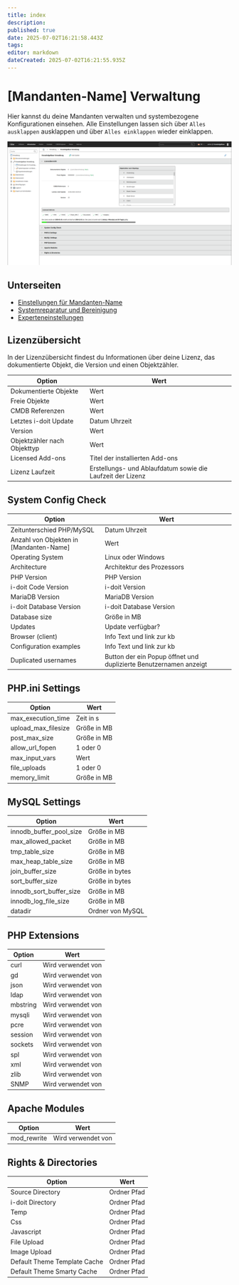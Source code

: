 ```yaml
---
title: index
description: 
published: true
date: 2025-07-02T16:21:58.443Z
tags: 
editor: markdown
dateCreated: 2025-07-02T16:21:55.935Z
---
```


# [Mandanten-Name] Verwaltung

Hier kannst du deine Mandanten verwalten und systembezogene Konfigurationen einsehen. Alle Einstellungen lassen sich über `Alles ausklappen` ausklappen und über `Alles einklappen` wieder einklappen.

[![Mandanten übersicht](../../../assets/images/de/administration/verwaltung/mandanten-name-verwaltung/1-mv.png)](../../../assets/images/de/administration/verwaltung/mandanten-name-verwaltung/1-mv.png)

## Unterseiten

-   [Einstellungen für Mandanten-Name](einstellungen-mandanten-name.md)
-   [Systemreparatur und Bereinigung](systemreparatur-und-bereinigung.md)
-   [Experteneinstellungen](experteneinstellungen.md)

## Lizenzübersicht

In der Lizenzübersicht findest du Informationen über deine Lizenz, das dokumentierte Objekt, die Version und einen Objektzähler.

| Option                      | Wert                                                       |
| --------------------------- | ---------------------------------------------------------- |
| Dokumentierte Objekte       | Wert                                                       |
| Freie Objekte               | Wert                                                       |
| CMDB Referenzen             | Wert                                                       |
| Letztes i-doit Update       | Datum Uhrzeit                                              |
| Version                     | Wert                                                       |
| Objektzähler nach Objekttyp | Wert                                                       |
| Licensed Add-ons            | Titel der installierten Add-ons                            |
| Lizenz Laufzeit             | Erstellungs- und Ablaufdatum sowie die Laufzeit der Lizenz |

## System Config Check

| Option                                  | Wert                                                              |
| --------------------------------------- | ----------------------------------------------------------------- |
| Zeitunterschied PHP/MySQL               | Datum Uhrzeit                                                     |
| Anzahl von Objekten in [Mandanten-Name] | Wert                                                              |
| Operating System                        | Linux oder Windows                                                |
| Architecture                            | Architektur des Prozessors                                        |
| PHP Version                             | PHP Version                                                       |
| i-doit Code Version                     | i-doit Version                                                    |
| MariaDB Version                         | MariaDB Version                                                   |
| i-doit Database Version                 | i-doit Database Version                                           |
| Database size                           | Größe in MB                                                       |
| Updates                                 | Update verfügbar?                                                 |
| Browser (client)                        | Info Text und link zur kb                                         |
| Configuration examples                  | Info Text und link zur kb                                         |
| Duplicated usernames                    | Button der ein Popup öffnet und duplizierte Benutzernamen anzeigt |

## PHP.ini Settings

| Option              | Wert        |
| ------------------- | ----------- |
| max_execution_time  | Zeit in s   |
| upload_max_filesize | Größe in MB |
| post_max_size       | Größe in MB |
| allow_url_fopen     | 1 oder 0    |
| max_input_vars      | Wert        |
| file_uploads        | 1 oder 0    |
| memory_limit        | Größe in MB |

## MySQL Settings
<!-- cSpell:disable -->
| Option                  | Wert             |
| ----------------------- | ---------------- |
| innodb_buffer_pool_size | Größe in MB      |
| max_allowed_packet      | Größe in MB      |
| tmp_table_size          | Größe in MB      |
| max_heap_table_size     | Größe in MB      |
| join_buffer_size        | Größe in bytes   |
| sort_buffer_size        | Größe in bytes   |
| innodb_sort_buffer_size | Größe in MB      |
| innodb_log_file_size    | Größe in MB      |
| datadir                 | Ordner von MySQL |
<!-- cSpell:enable -->
## PHP Extensions
<!-- cSpell:disable -->
| Option   | Wert               |
| -------- | ------------------ |
| curl     | Wird verwendet von |
| gd       | Wird verwendet von |
| json     | Wird verwendet von |
| ldap     | Wird verwendet von |
| mbstring | Wird verwendet von |
| mysqli   | Wird verwendet von |
| pcre     | Wird verwendet von |
| session  | Wird verwendet von |
| sockets  | Wird verwendet von |
| spl      | Wird verwendet von |
| xml      | Wird verwendet von |
| zlib     | Wird verwendet von |
| SNMP     | Wird verwendet von |
<!-- cSpell:enable -->
## Apache Modules

| Option      | Wert               |
| ----------- | ------------------ |
| mod_rewrite | Wird verwendet von |

## Rights & Directories

| Option                       | Wert        |
| ---------------------------- | ----------- |
| Source Directory             | Ordner Pfad |
| i-doit Directory             | Ordner Pfad |
| Temp                         | Ordner Pfad |
| Css                          | Ordner Pfad |
| Javascript                   | Ordner Pfad |
| File Upload                  | Ordner Pfad |
| Image Upload                 | Ordner Pfad |
| Default Theme Template Cache | Ordner Pfad |
| Default Theme Smarty Cache   | Ordner Pfad |

